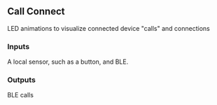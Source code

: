 ## Call Connect
LED animations to visualize connected device "calls" and connections

### Inputs
A local sensor, such as a button, and BLE.

### Outputs
BLE calls